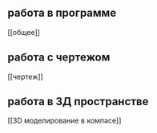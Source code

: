 ## работа в программе
[[общее]]

## работа с чертежом
[[чертеж]]

## работа в 3Д пространстве
[[3D моделирование в компасе]]